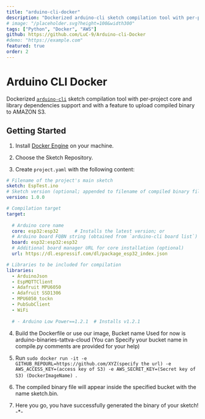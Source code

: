 ```yaml
---
title: "arduino-cli-docker"
description: "Dockerized arduino-cli sketch compilation tool with per-project core and library dependencies support and with a feature to upload compiled binary to AMAZON S3."
# image: "/placeholder.svg?height=100&width300"
tags: ["Python", "Docker", "AWS"]
github: https://github.com/LuC-9/Arduino-cli-Docker
#demo: "https://example.com"
featured: true
order: 2
---
```


# Arduino CLI Docker



Dockerized [`arduino-cli`](https://github.com/arduino/arduino-cli) sketch 
compilation tool with per-project core and library dependencies support and with a feature to upload compiled binary to AMAZON S3.


## Getting Started

1.  Install [Docker Engine](https://docs.docker.com/install/) on your machine.

2.  Choose the Sketch Repository.

3.  Create `project.yaml` with the following content:
```yaml
# Filename of the project's main sketch
sketch: EspTest.ino
# Sketch version (optional; appended to filename of compiled binary file)
version: 1.0.0

# Compilation target
target:
  
  # Arduino core name
  core: esp32:esp32      # Installs the latest version; or
  # Arduino board FQBN string (obtained from `arduino-cli board list`)
  board: esp32:esp32:esp32
  # Additional board manager URL for core installation (optional)
  url: https://dl.espressif.com/dl/package_esp32_index.json

# Libraries to be included for compilation
libraries:
  - ArduinoJson
  - EspMQTTClient
  - Adafruit MPU6050
  - Adafruit SSD1306
  - MPU6050_tockn
  - PubSubClient
  - WiFi
  
  # - Arduino Low Power==1.2.1  # Installs v1.2.1
```

4.  Build the Dockerfile or use our image, Bucket name Used for now is arduino-binaries-tattva-cloud (You can Specify your bucket name in compile.py comments are provided for your help)

5.  Run `sudo docker run -it -e GITHUB_REPOURL=https://github.com/XYZ(specify the url) -e AWS_ACCESS_KEY=(access key of S3) -e AWS_SECRET_KEY=(Secret key of S3) (DockerImageName) `.

6.  The compiled binary file will appear inside the specified bucket with the name sketch.bin.

7.  Here you go, you have successfully generated the binary of your sketch!
-*-